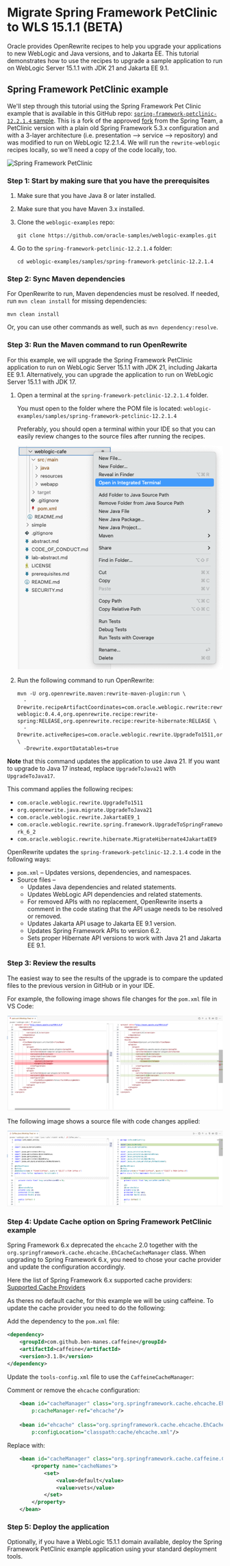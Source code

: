 # Migrate Spring Framework PetClinic to WLS 15.1.1 (BETA)

Oracle provides OpenRewrite recipes to help you upgrade your applications to new WebLogic and Java versions, and to Jakarta EE. This tutorial demonstrates how to use the recipes to upgrade a sample application to run on WebLogic Server 15.1.1 with JDK 21 and Jakarta EE 9.1.

## Spring Framework PetClinic example

We'll step through this tutorial using the Spring Framework Pet Clinic example that is available in this GitHub repo: [`spring-framework-petclinic-12.2.1.4` sample](../../../samples/spring-framework-petclinic-12.2.1.4/). This is a fork of the approved [fork](https://github.com/spring-petclinic/spring-framework-petclinic/tree/5.3.x) from the Spring Team, a PetClinic version with a plain old Spring Framework 5.3.x configuration and with a 3-layer architecture (i.e. presentation --> service --> repository) and was modified to run on WebLogic 12.2.1.4. We will run the `rewrite-weblogic` recipes locally, so we'll need a copy of the code locally, too.

![Spring Framework PetClinic](https://cloud.githubusercontent.com/assets/838318/19727082/2aee6d6c-9b8e-11e6-81fe-e889a5ddfded.png)

### Step 1: Start by making sure that you have the prerequisites

1. Make sure that you have Java 8 or later installed.
1. Make sure that you have Maven 3.x installed.
1. Clone the `weblogic-examples` repo:

    ```shell
    git clone https://github.com/oracle-samples/weblogic-examples.git
    ```

1. Go to the `spring-framework-petclinic-12.2.1.4` folder:

    ```shell
    cd weblogic-examples/samples/spring-framework-petclinic-12.2.1.4
    ```

### Step 2: Sync Maven dependencies

For OpenRewrite to run, Maven dependencies must be resolved. If needed, run `mvn clean install` for missing dependencies:

```shell
mvn clean install
```

Or, you can use other commands as well, such as `mvn dependency:resolve`.

### Step 3: Run the Maven command to run OpenRewrite

For this example, we will upgrade the Spring Framework PetClinic application to run on WebLogic Server 15.1.1 with JDK 21, including Jakarta EE 9.1. Alternatively, you can upgrade the application to run on WebLogic Server 15.1.1 with JDK 17.

1. Open a terminal at the `spring-framework-petclinic-12.2.1.4` folder.

    You must open to the folder where the POM file is located:
    ``` weblogic-examples/samples/spring-framework-petclinic-12.2.1.4 ```

    Preferably, you should open a terminal within your IDE so that you can easily review changes to the source files after running the recipes.

    ![VSCode - open an integrated terminal](../../images/integ-terminal-vscode.png)

1. Run the following command to run OpenRewrite:

    ```shell
    mvn -U org.openrewrite.maven:rewrite-maven-plugin:run \
      -Drewrite.recipeArtifactCoordinates=com.oracle.weblogic.rewrite:rewrite-weblogic:0.4.4,org.openrewrite.recipe:rewrite-spring:RELEASE,org.openrewrite.recipe:rewrite-hibernate:RELEASE \
      -Drewrite.activeRecipes=com.oracle.weblogic.rewrite.UpgradeTo1511,org.openrewrite.java.migrate.UpgradeToJava21,com.oracle.weblogic.rewrite.JakartaEE9_1,com.oracle.weblogic.rewrite.spring.framework.UpgradeToSpringFramework_6_2,com.oracle.weblogic.rewrite.hibernate.MigrateHibernate4JakartaEE9 \
      -Drewrite.exportDatatables=true
    ```
**Note** that this command updates the application to use Java 21. If you want to upgrade to Java 17 instead, replace `UpgradeToJava21` with `UpgradeToJava17`.

This command applies the following recipes:

- `com.oracle.weblogic.rewrite.UpgradeTo1511`
- `org.openrewrite.java.migrate.UpgradeToJava21`
- `com.oracle.weblogic.rewrite.JakartaEE9_1`
- `com.oracle.weblogic.rewrite.spring.framework.UpgradeToSpringFramework_6_2`
- `com.oracle.weblogic.rewrite.hibernate.MigrateHibernate4JakartaEE9`

OpenRewrite updates the `spring-framework-petclinic-12.2.1.4` code in the following ways:

- `pom.xml` – Updates versions, dependencies, and namespaces.
- Source files –
  - Updates Java dependencies and related statements.
  - Updates WebLogic API dependencies and related statements.
  - For removed APIs with no replacement, OpenRewrite inserts a comment in the code stating that the API usage needs to be resolved or removed.
  - Updates Jakarta API usage to Jakarta EE 9.1 version.
  - Updates Spring Framework APIs to version 6.2.
  - Sets proper Hibernate API versions to work with Java 21 and Jakarta EE 9.1.

### Step 3: Review the results

The easiest way to see the results of the upgrade is to compare the updated files to the previous version in GitHub or in your IDE.

For example, the following image shows file changes for the ```pom.xml``` file in VS Code:

![pom file with changes](../../images/pom-sbs.png)

The following image shows a source file with code changes applied:

![source file with changes](../../images/coffee-java-sbs.png)

### Step 4: Update Cache option on Spring Framework PetClinic example

Spring Framework 6.x deprecated the `ehcache` 2.0 together with the `org.springframework.cache.ehcache.EhCacheCacheManager` class. When upgrading to Spring Framework 6.x, you need to chose your cache provider and update the configuration accordingly.

Here the list of Spring Framework 6.x supported cache providers: [Supported Cache Providers](https://docs.spring.io/spring-boot/docs/3.0.8/reference/html/io.html#io.caching.provider)

As theres no default cache, for this example we will be using caffeine. To update the cache provider you need to do the following:

Add the dependency to the `pom.xml` file:

```xml
<dependency>
    <groupId>com.github.ben-manes.caffeine</groupId>
    <artifactId>caffeine</artifactId>
    <version>3.1.8</version>
</dependency>
```

Update the `tools-config.xml` file to use the `CaffeineCacheManager`:

Comment or remove the `ehcache` configuration:

```xml
    <bean id="cacheManager" class="org.springframework.cache.ehcache.EhCacheCacheManager"
        p:cacheManager-ref="ehcache"/>

    <bean id="ehcache" class="org.springframework.cache.ehcache.EhCacheManagerFactoryBean"
        p:configLocation="classpath:cache/ehcache.xml"/>
```

Replace with:

```xml
    <bean id="cacheManager" class="org.springframework.cache.caffeine.CaffeineCacheManager">
        <property name="cacheNames">
            <set>
                <value>default</value>
                <value>vets</value>
            </set>
        </property>
    </bean>
```

### Step 5: Deploy the application

Optionally, if you have a WebLogic 15.1.1 domain available, deploy the Spring Framework PetClinic example application using your standard deployment tools.
